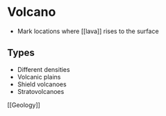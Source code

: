 # Volcano

- Mark locations where [[lava]] rises to the surface

## Types

- Different densities
- Volcanic plains
- Shield volcanoes
- Stratovolcanoes

[[Geology]]

